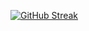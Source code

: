 <a href="https://git.io/streak-stats"><img src="https://github-readme-streak-stats.herokuapp.com?user=arryyxia&theme=highcontrast&hide_border=true&border_radius=5&date_format=j%20M%5B%20Y%5D&card_width=894" alt="GitHub Streak" /></a>
